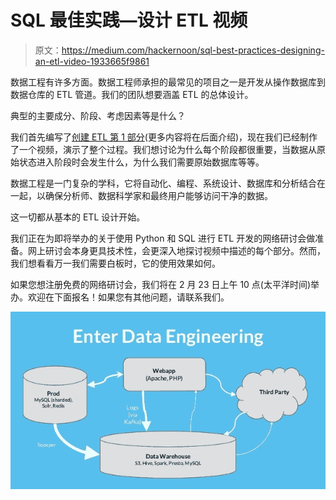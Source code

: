 # SQL 最佳实践—设计 ETL 视频

> 原文：<https://medium.com/hackernoon/sql-best-practices-designing-an-etl-video-1933665f9861>

数据工程有许多方面。数据工程师承担的最常见的项目之一是开发从操作数据库到数据仓库的 ETL 管道。我们的团队想要涵盖 ETL 的总体设计。

典型的主要成分、阶段、考虑因素等是什么？

我们首先编写了[创建 ETL 第 1 部分](https://hackernoon.com/best-practices-creating-an-etl-part-1-bdb563381025)(更多内容将在后面介绍)，现在我们已经制作了一个视频，演示了整个过程。我们想讨论为什么每个阶段都很重要，当数据从原始状态进入阶段时会发生什么，为什么我们需要原始数据库等等。

数据工程是一门复杂的学科，它将自动化、编程、系统设计、数据库和分析结合在一起，以确保分析师、数据科学家和最终用户能够访问干净的数据。

这一切都从基本的 ETL 设计开始。

我们正在为即将举办的关于使用 Python 和 SQL 进行 ETL 开发的网络研讨会做准备。网上研讨会本身更具技术性，会更深入地探讨视频中描述的每个部分。然而，我们想看看万一我们需要白板时，它的使用效果如何。

如果您想注册免费的网络研讨会，我们将在 2 月 23 日上午 10 点(太平洋时间)举办。欢迎在下面报名！如果您有其他问题，请联系我们。

![](img/649dea0015beee7d4cdae00d42dbb0cd.png)